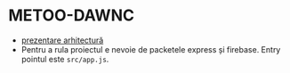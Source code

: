 # METOO-DAWNC
* [prezentare arhitectură](https://slides.com/razvansbingu/c/fullscreen)
* Pentru a rula proiectul e nevoie de packetele express și firebase. Entry pointul este `src/app.js`.
